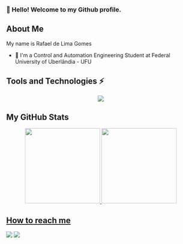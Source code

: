 ### 👋 Hello! Welcome to my Github profile.

## About Me

My name is Rafael de Lima Gomes

- 📖 I'm a Control and Automation Engineering Student at Federal University of Uberlândia - UFU


## Tools and Technologies ⚡

<p align="center">
  <a href="https://skillicons.dev">
    <img src="https://skillicons.dev/icons?i=vscode,python,arduino,matlab,c,vim,autocad," />
  </a>
</p>

## My GitHub Stats

<div align="center">
  <a href="https://github.com/lgrafael">
  <img height="200em" src="https://github-readme-stats.vercel.app/api?username=lgrafael&theme=blue-green&show_icons=true&include_all_commits=true"/>
  <img height="200em" src="https://github-readme-stats.vercel.app/api/top-langs/?username=lgrafael&layout=compact&langs_count=7&theme=blue-green"/>
</div>

## How to reach me
<div>
  <a href="https://www.linkedin.com/in/rafael-de-lima-gomes/" target="_blank" rel="noopener noreferrer"><img src="https://img.shields.io/badge/LinkedIn-0077B5?style=for-the-badge&logo=linkedin&logoColor=white"/></a>
  <a href="mailto:rafaelimag2@gmail.com" target="_blank" rel="noopener noreferrer"><img src="https://img.shields.io/badge/Gmail-D14836?style=for-the-badge&logo=gmail&logoColor=white" /></a>
</div>

<!--
**lgrafael/lgrafael** is a ✨ _special_ ✨ repository because its `README.md` (this file) appears on your GitHub profile.

Here are some ideas to get you started:

- 🔭 I’m currently working on ...
- 🌱 I’m currently learning ...
- 👯 I’m looking to collaborate on ...
- 🤔 I’m looking for help with ...
- 💬 Ask me about ...
- 📫 How to reach me: ...
- 😄 Pronouns: ...
- ⚡ Fun fact: ...
-->
